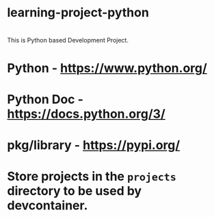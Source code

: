 #
# learning-project-python
#

This is Python based Development Project.

#
# Python - https://www.python.org/
# Python Doc - https://docs.python.org/3/
# pkg/library - https://pypi.org/
#

#
# Store projects in the `projects` directory to be used by devcontainer.
#

